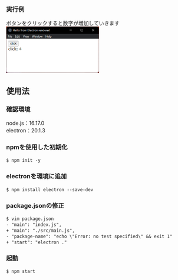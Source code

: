 ### 実行例
ボタンをクリックすると数字が増加していきます  
<img src="images/cap.png" width="50%">  

## 使用法 
### 確認環境
node.js：16.17.0  
electron：20.1.3  

### npmを使用した初期化 
```
$ npm init -y
```
### electronを環境に追加
```
$ npm install electron --save-dev
```
### package.jsonの修正
```
$ vim package.json
- "main": "index.js",
+ "main": "./src/main.js",
- "package-name": "echo \"Error: no test specified\" && exit 1"
+ "start": "electron ."
```
### 起動
```
$ npm start
```